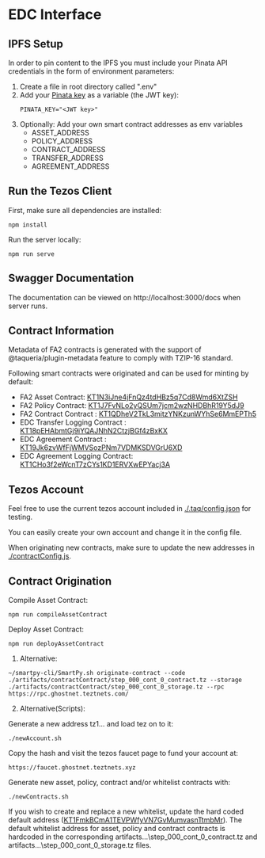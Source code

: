 # EDC Interface

## IPFS Setup

In order to pin content to the IPFS you must include your Pinata API credentials in the form of environment parameters:

1. Create a file in root directory called ".env"
2. Add your [Pinata key](https://knowledge.pinata.cloud/en/articles/6191471-how-to-create-an-pinata-api-key) as a variable (the JWT key):
   ```
   PINATA_KEY="<JWT key>"
   ```
3. Optionally: Add your own smart contract addresses as env variables
   - ASSET_ADDRESS
   - POLICY_ADDRESS
   - CONTRACT_ADDRESS
   - TRANSFER_ADDRESS
   - AGREEMENT_ADDRESS

## Run the Tezos Client

First, make sure all dependencies are installed:

```
npm install
```

Run the server locally:

```
npm run serve
```

## Swagger Documentation

The documentation can be viewed on http://localhost:3000/docs when server runs.

## Contract Information

Metadata of FA2 contracts is generated with the support of @taqueria/plugin-metadata feature to comply with TZIP-16 standard.

Following smart contracts were originated and can be used for minting by default:

- FA2 Asset Contract: [KT1N3iJne4jFnQz4tdHBz5q7Cd8Wmd6XtZSH](https://better-call.dev/ghostnet/KT1N3iJne4jFnQz4tdHBz5q7Cd8Wmd6XtZSH/tokens)
- FA2 Policy Contract: [KT1J7FvNLo2yQSUm7jcm2wzNHDBhR19Y5dJ9](https://better-call.dev/ghostnet/KT1J7FvNLo2yQSUm7jcm2wzNHDBhR19Y5dJ9/tokens)
- FA2 Contract Contract : [KT1QDheV2TkL3mitzYNKzunWYhSe6MmEPTh5](https://better-call.dev/ghostnet/KT1QDheV2TkL3mitzYNKzunWYhSe6MmEPTh5/tokens)
- EDC Transfer Logging Contract : [KT18pEHAbmtGj9iYQAJNhN2CtzjBGf4zBxKX](https://better-call.dev/ghostnet/KT18pEHAbmtGj9iYQAJNhN2CtzjBGf4zBxKX/operations)
- EDC Agreement Contract : [KT19Jk6zvWfFjWMVSozPNm7VDMKSDVGrU6XD](https://better-call.dev/ghostnet/KT19Jk6zvWfFjWMVSozPNm7VDMKSDVGrU6XD/operations)
- EDC Agreement Logging Contract: [KT1CHo3f2eWcnT7zCYs1KD1ERVXwEPYacj3A](https://better-call.dev/ghostnet/KT1CHo3f2eWcnT7zCYs1KD1ERVXwEPYacj3A/operations)

## Tezos Account

Feel free to use the current tezos account included in [./.taq/config.json](./.taq/config.json) for testing.

You can easily create your own account and change it in the config file.

When originating new contracts, make sure to update the new addresses in [./contractConfig.js](./contractConfig.js).

## Contract Origination

Compile Asset Contract:

```
npm run compileAssetContract
```

Deploy Asset Contract:

```
npm run deployAssetContract
```

1. Alternative:

```
~/smartpy-cli/SmartPy.sh originate-contract --code ./artifacts/contractContract/step_000_cont_0_contract.tz --storage ./artifacts/contractContract/step_000_cont_0_storage.tz --rpc https://rpc.ghostnet.teztnets.com/

```

2. Alternative(Scripts):

Generate a new address tz1... and load tez on to it:
```
./newAccount.sh 
```
Copy the hash and visit the tezos faucet page to fund your account at:
```
https://faucet.ghostnet.teztnets.xyz 
```
Generate new asset, policy, contract and/or whitelist contracts with:
```
./newContracts.sh 
```

If you wish to create and replace a new whitelist, update the hard coded default address ([KT1FmkBCmA1TEVPWfyVN7GvMumvasnTtmbMr](https://better-call.dev/ghostnet/KT1FmkBCmA1TEVPWfyVN7GvMumvasnTtmbMr/operations)). The default whitelist address for asset, policy and contract contracts is hardcoded in the corresponding artifacts\...\step_000_cont_0_contract.tz and artifacts\...\step_000_cont_0_storage.tz files.